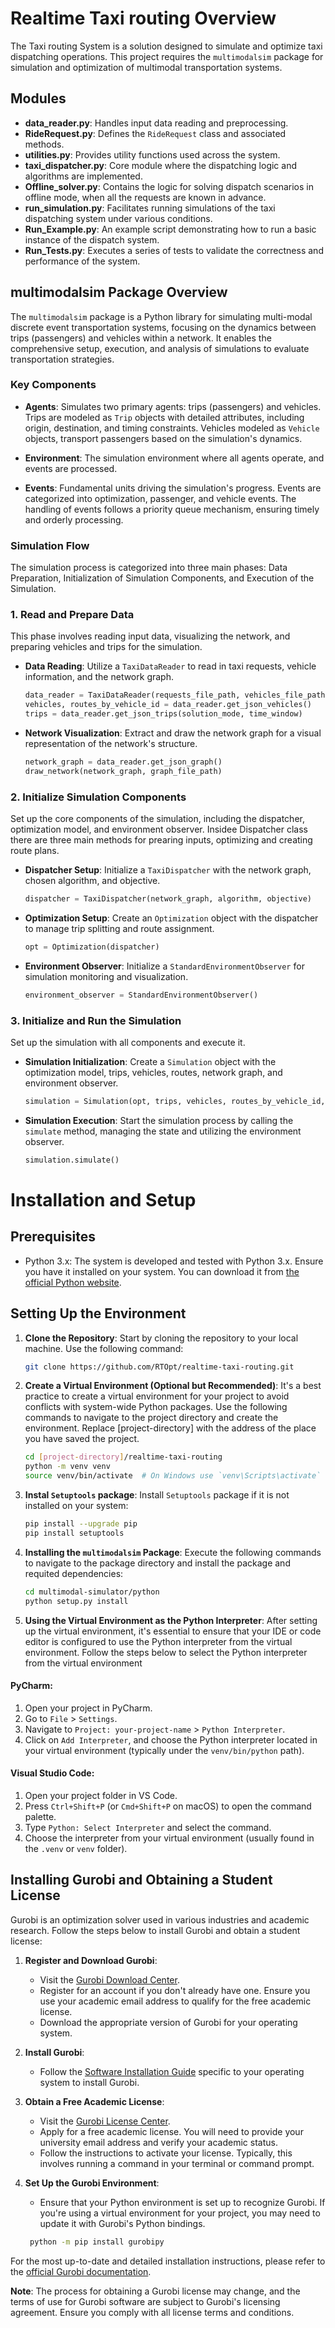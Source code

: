 # Realtime Taxi routing Overview

The Taxi routing System is a solution designed to simulate and optimize taxi dispatching operations. This project requires the `multimodalsim` package for simulation and optimization of multimodal transportation systems. 

## Modules

- **data_reader.py**: Handles input data reading and preprocessing.
- **RideRequest.py**: Defines the `RideRequest` class and associated methods.
- **utilities.py**: Provides utility functions used across the system.
- **taxi_dispatcher.py**: Core module where the dispatching logic and algorithms are implemented.
- **Offline_solver.py**: Contains the logic for solving dispatch scenarios in offline mode, when all the requests are known in advance.
- **run_simulation.py**: Facilitates running simulations of the taxi dispatching system under various conditions.
- **Run_Example.py**: An example script demonstrating how to run a basic instance of the dispatch system.
- **Run_Tests.py**: Executes a series of tests to validate the correctness and performance of the system.


## multimodalsim Package Overview

The `multimodalsim` package is a Python library for simulating multi-modal discrete event transportation systems, focusing on the dynamics between trips (passengers) and vehicles within a network. It enables the comprehensive setup, execution, and analysis of simulations to evaluate transportation strategies.

### Key Components
- **Agents**: Simulates two primary agents: trips (passengers) and vehicles. Trips are modeled as `Trip` objects with detailed attributes, including origin, destination, and timing constraints. Vehicles modeled as `Vehicle` objects, transport passengers based on the simulation's dynamics.

- **Environment**: The simulation environment where all agents operate, and events are processed.

- **Events**: Fundamental units driving the simulation's progress. Events are categorized into optimization, passenger, and vehicle events. The handling of events follows a priority queue mechanism, ensuring timely and orderly processing.

### Simulation Flow
The simulation process is categorized into three main phases: Data Preparation, Initialization of Simulation Components, and Execution of the Simulation.

### 1. Read and Prepare Data
This phase involves reading input data, visualizing the network, and preparing vehicles and trips for the simulation.

- **Data Reading**:
  Utilize a `TaxiDataReader` to read in taxi requests, vehicle information, and the network graph.
    ```python
    data_reader = TaxiDataReader(requests_file_path, vehicles_file_path, graph_file_path, vehicles_end_time=100000)
    vehicles, routes_by_vehicle_id = data_reader.get_json_vehicles()
    trips = data_reader.get_json_trips(solution_mode, time_window)
    ```

- **Network Visualization**:
  Extract and draw the network graph for a visual representation of the network's structure.
    ```python
    network_graph = data_reader.get_json_graph()
    draw_network(network_graph, graph_file_path)
    ```
    
### 2. Initialize Simulation Components
Set up the core components of the simulation, including the dispatcher, optimization model, and environment observer. Insidee Dispatcher class there are three main methods for prearing inputs, optimizing and creating route plans.

- **Dispatcher Setup**:
  Initialize a `TaxiDispatcher` with the network graph, chosen algorithm, and objective.
    ```python
    dispatcher = TaxiDispatcher(network_graph, algorithm, objective)
    ```

- **Optimization Setup**:
  Create an `Optimization` object with the dispatcher to manage trip splitting and route assignment.
    ```python
    opt = Optimization(dispatcher)
    ```

- **Environment Observer**:
  Initialize a `StandardEnvironmentObserver` for simulation monitoring and visualization.
    ```python
    environment_observer = StandardEnvironmentObserver()
    ```

### 3. Initialize and Run the Simulation
Set up the simulation with all components and execute it.

- **Simulation Initialization**:
  Create a `Simulation` object with the optimization model, trips, vehicles, routes, network graph, and environment observer. 
    ```python
    simulation = Simulation(opt, trips, vehicles, routes_by_vehicle_id, network=network_graph, environment_observer=environment_observer)
    ```

- **Simulation Execution**:
  Start the simulation process by calling the `simulate` method, managing the state and utilizing the environment observer.
    ```python
    simulation.simulate()
    ```

# Installation and Setup

## Prerequisites
- Python 3.x: The system is developed and tested with Python 3.x. Ensure you have it installed on your system. You can download it from [the official Python website](https://www.python.org/).

## Setting Up the Environment
1. **Clone the Repository**: Start by cloning the repository to your local machine. Use the following command:
   ```bash
   git clone https://github.com/RTOpt/realtime-taxi-routing.git

2. **Create a Virtual Environment (Optional but Recommended)**:
It's a best practice to create a virtual environment for your project to avoid conflicts with system-wide Python packages. Use the following commands to navigate to the project directory and create the environment. Replace [project-directory] with the address of the place you have saved the project.
    ```bash
    cd [project-directory]/realtime-taxi-routing
    python -m venv venv
    source venv/bin/activate  # On Windows use `venv\Scripts\activate`
   
3. **Instal `Setuptools` package**: Install `Setuptools` package if it is not installed on your system:
    ```bash
    pip install --upgrade pip
    pip install setuptools
   
4. **Installing the `multimodalsim` Package**: Execute the following commands to navigate to the package directory and install the package and requited dependencies:
    ```bash
    cd multimodal-simulator/python
    python setup.py install
   
5. **Using the Virtual Environment as the Python Interpreter**: After setting up the virtual environment, it's essential to ensure that your IDE or code editor is configured to use the Python interpreter from the virtual environment. Follow the steps below to select the Python interpreter from the virtual environment

#### PyCharm:
1. Open your project in PyCharm.
2. Go to `File` > `Settings`.
3. Navigate to `Project: your-project-name` > `Python Interpreter`.
4. Click on `Add Interpreter`, and choose the Python interpreter located in your virtual environment (typically under the `venv/bin/python` path).

#### Visual Studio Code:
1. Open your project folder in VS Code.
2. Press `Ctrl+Shift+P` (or `Cmd+Shift+P` on macOS) to open the command palette.
3. Type `Python: Select Interpreter` and select the command.
4. Choose the interpreter from your virtual environment (usually found in the `.venv` or `venv` folder).


## Installing Gurobi and Obtaining a Student License

Gurobi is an optimization solver used in various industries and academic research. Follow the steps below to install Gurobi and obtain a student license:

1. **Register and Download Gurobi**:
   - Visit the [Gurobi Download Center](https://www.gurobi.com/downloads/gurobi-software/).
   - Register for an account if you don't already have one. Ensure you use your academic email address to qualify for the free academic license.
   - Download the appropriate version of Gurobi for your operating system.

2. **Install Gurobi**:
   - Follow the [Software Installation Guide](https://support.gurobi.com/hc/en-us/articles/14799677517585) specific to your operating system to install Gurobi.

3. **Obtain a Free Academic License**:
   - Visit the [Gurobi License Center](https://www.gurobi.com/downloads/end-user-license-agreement-academic/).
   - Apply for a free academic license. You will need to provide your university email address and verify your academic status.
   - Follow the instructions to activate your license. Typically, this involves running a command in your terminal or command prompt.

4. **Set Up the Gurobi Environment**:
   - Ensure that your Python environment is set up to recognize Gurobi. If you're using a virtual environment for your project, you may need to update it with Gurobi's Python bindings.
   ```bash
    python -m pip install gurobipy

For the most up-to-date and detailed installation instructions, please refer to the [official Gurobi documentation](https://www.gurobi.com/documentation/).

**Note**: The process for obtaining a Gurobi license may change, and the terms of use for Gurobi software are subject to Gurobi's licensing agreement. Ensure you comply with all license terms and conditions.